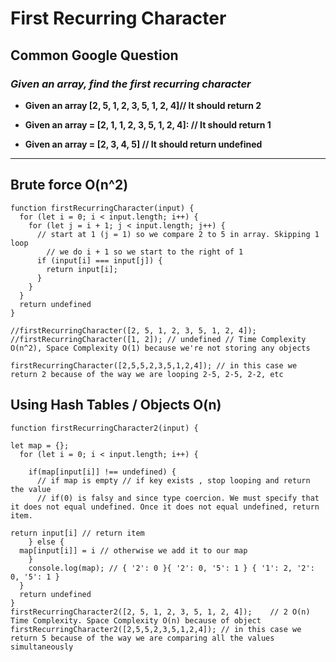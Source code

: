 # First Recurring Character

## Common Google Question

### *Given an array, find the first recurring character*

* **Given an array [2, 5, 1, 2, 3, 5, 1, 2, 4]// It should return 2**

* **Given an array = [2, 1, 1, 2, 3, 5, 1, 2, 4]: // It should return 1**

* **Given an array = [2, 3, 4, 5] // It should return undefined**

---

## Brute force O(n^2)

    function firstRecurringCharacter(input) {
      for (let i = 0; i < input.length; i++) {
        for (let j = i + 1; j < input.length; j++) {
          // start at 1 (j = 1) so we compare 2 to 5 in array. Skipping 1 loop
            // we do i + 1 so we start to the right of 1
          if (input[i] === input[j]) {
            return input[i];
          }
        }
      }
      return undefined
    }

    //firstRecurringCharacter([2, 5, 1, 2, 3, 5, 1, 2, 4]);
    //firstRecurringCharacter([1, 2]); // undefined // Time Complexity O(n^2), Space Complexity O(1) because we're not storing any objects

    firstRecurringCharacter([2,5,5,2,3,5,1,2,4]); // in this case we return 2 because of the way we are looping 2-5, 2-5, 2-2, etc

## Using Hash Tables / Objects O(n)

    function firstRecurringCharacter2(input) {

    let map = {};
      for (let i = 0; i < input.length; i++) {

        if(map[input[i]] !== undefined) {
          // if map is empty // if key exists , stop looping and return the value
          // if(0) is falsy and since type coercion. We must specify that it does not equal undefined. Once it does not equal undefined, return item.

    return input[i] // return item
        } else {
      map[input[i]] = i // otherwise we add it to our map
        }
        console.log(map); // { '2': 0 }{ '2': 0, '5': 1 } { '1': 2, '2': 0, '5': 1 }
      }
      return undefined
    }
    firstRecurringCharacter2([2, 5, 1, 2, 3, 5, 1, 2, 4]);    // 2 O(n) Time Complexity. Space Complexity O(n) because of object
    firstRecurringCharacter2([2,5,5,2,3,5,1,2,4]); // in this case we return 5 because of the way we are comparing all the values simultaneously